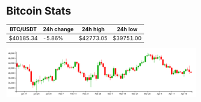 # Bitcoin Stats

BTC/USDT|24h change|24h high|24h low|
|---|---|---|---|
|$40185.34|-5.86%|$42773.05|$39751.00|

<img src="./chart.svg">
